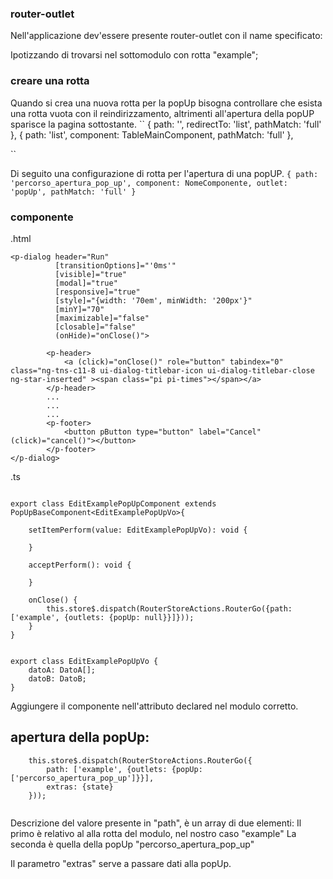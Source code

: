 ### router-outlet
Nell'applicazione dev'essere presente router-outlet con il name specificato:
<router-outlet name="popUp"></router-outlet>



Ipotizzando di trovarsi nel sottomodulo con rotta "example";

### creare una rotta
Quando si crea una nuova rotta per la popUp bisogna controllare che esista una rotta vuota con il reindirizzamento, altrimenti all'apertura della popUP sparisce la pagina sottostante.
``
	{
		path: '',
		redirectTo: 'list',
		pathMatch: 'full'
	},
	{
		path: 'list',
		component: TableMainComponent,
		pathMatch: 'full'
	},
	
``

Di seguito una configurazione di rotta per l'apertura di una popUP.
``
    {
        path: 'percorso_apertura_pop_up',
        component: NomeComponente,
        outlet: 'popUp',
        pathMatch: 'full'
    }
``


### componente

.html

```
<p-dialog header="Run"
          [transitionOptions]="'0ms'"
          [visible]="true"
          [modal]="true"
          [responsive]="true"
          [style]="{width: '70em', minWidth: '200px'}"
          [minY]="70"
          [maximizable]="false"
          [closable]="false"
          (onHide)="onClose()">
          
        <p-header>
            <a (click)="onClose()" role="button" tabindex="0" class="ng-tns-c11-8 ui-dialog-titlebar-icon ui-dialog-titlebar-close ng-star-inserted" ><span class="pi pi-times"></span></a>                
        </p-header>
        ...
        ...
        ...
        <p-footer>
            <button pButton type="button" label="Cancel" (click)="cancel()"></button>
        </p-footer>
</p-dialog>

```

.ts

```

export class EditExamplePopUpComponent extends PopUpBaseComponent<EditExamplePopUpVo>{

    setItemPerform(value: EditExamplePopUpVo): void {
        
    }

    acceptPerform(): void {
        
    }
    
    onClose() {
        this.store$.dispatch(RouterStoreActions.RouterGo({path: ['example', {outlets: {popUp: null}}]}));
    }
}


export class EditExamplePopUpVo {
    datoA: DatoA[];
    datoB: DatoB;
}

```

Aggiungere il componente nell'attributo declared nel modulo corretto.

##  apertura della popUp:
```
    this.store$.dispatch(RouterStoreActions.RouterGo({
        path: ['example', {outlets: {popUp: ['percorso_apertura_pop_up']}}],
        extras: {state}
    }));
    
```
Descrizione del valore presente in "path", è un array di due elementi:
    Il primo è relativo al alla rotta del modulo, nel nostro caso "example"
    La seconda è quella della popUp "percorso_apertura_pop_up"
    
Il parametro "extras" serve a passare dati alla popUp.
